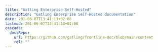 ```yaml
---
title: "Gatling Enterprise Self-Hosted"
description: "Gatling Enterprise Self-Hosted documentation"
date: 201-06-07T13:41:13+02:00
lastmod: 201-06-07T13:41:13+02:00
cascade:
  docsRepo:
    url: https://github.com/gatling/frontline-doc/blob/main/content
    rel: ""
---
```

